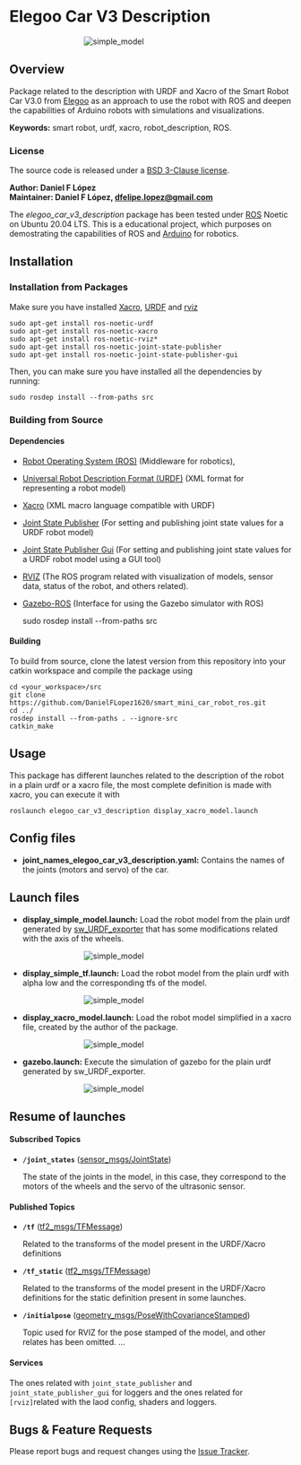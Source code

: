 # Elegoo Car V3 Description

⠀⠀⠀⠀⠀⠀⠀⠀⠀⠀⠀⠀⠀![simple_model](/elegoo_car_v3_description/images/elegoo_car_description_xacro_model.gif)

## Overview

Package related to the description with URDF and Xacro of the Smart Robot Car V3.0 from [Elegoo] as an approach to use the robot with ROS and deepen the capabilities of Arduino robots with simulations and visualizations.

**Keywords:** smart robot, urdf, xacro, robot_description, ROS.

### License

The source code is released under a [BSD 3-Clause license](/LICENSE).

**Author: Daniel F López<br />
Maintainer: Daniel F López, dfelipe.lopez@gmail.com**

The *elegoo_car_v3_description* package has been tested under [ROS] Noetic on Ubuntu 20.04 LTS.
This is a educational project, which purposes on demostrating the capabilities of ROS and [Arduino] for robotics.

## Installation

### Installation from Packages

Make sure you have installed [Xacro], [URDF] and [rviz]

    sudo apt-get install ros-noetic-urdf
    sudo apt-get install ros-noetic-xacro
    sudo apt-get install ros-noetic-rviz*
    sudo apt-get install ros-noetic-joint-state-publisher
    sudo apt-get install ros-noetic-joint-state-publisher-gui
    
Then, you can make sure you have installed all the dependencies by running:

	sudo rosdep install --from-paths src
### Building from Source

#### Dependencies

- [Robot Operating System (ROS)](http://wiki.ros.org) (Middleware for robotics),
- [Universal Robot Description Format (URDF)](http://wiki.ros.org/urdf) (XML format for representing a robot model)
- [Xacro](http://wiki.ros.org/xacro) (XML macro language compatible with URDF)
- [Joint State Publisher](http://wiki.ros.org/joint_state_publisher) (For setting and publishing joint state values for a URDF robot model)
- [Joint State Publisher Gui](http://wiki.ros.org/joint_state_publisher_guir) (For setting and publishing  joint state values for a URDF robot model using a GUI tool)
- [RVIZ](http://wiki.ros.org/rviz) (The ROS program related with visualization of models, sensor data, status of the robot, and others related).
- [Gazebo-ROS](http://wiki.ros.org/gazebo_ros_pkgs) (Interface for using the Gazebo simulator with ROS)

	sudo rosdep install --from-paths src

#### Building

To build from source, clone the latest version from this repository into your catkin workspace and compile the package using

	cd <your_workspace>/src
	git clone https://github.com/DanielFLopez1620/smart_mini_car_robot_ros.git 
	cd ../
	rosdep install --from-paths . --ignore-src
	catkin_make

## Usage

This package has different launches related to the description of the robot in a plain urdf or a xacro file, the most complete definition is made with xacro, you can execute it with

	roslaunch elegoo_car_v3_description display_xacro_model.launch

## Config files

* **joint_names_elegoo_car_v3_description.yaml:** Contains the names of the joints (motors and servo) of the car.

## Launch files

* **display_simple_model.launch:** Load the robot model from the plain urdf generated by [sw_URDF_exporter] that has some modifications related with the axis of the wheels.

⠀⠀⠀⠀⠀⠀⠀⠀⠀⠀⠀⠀⠀![simple_model](/elegoo_car_v3_description/images/elegoo_car_description_simple_model.png)

* **display_simple_tf.launch:** Load the robot model from the plain urdf with alpha low and the corresponding tfs of the model.

⠀⠀⠀⠀⠀⠀⠀⠀⠀⠀⠀⠀⠀![simple_model](/elegoo_car_v3_description/images/elegoo_car_description_simple_tf.png)

* **display_xacro_model.launch:** Load the robot model simplified in a xacro file, created by the author of the package.

⠀⠀⠀⠀⠀⠀⠀⠀⠀⠀⠀⠀⠀![simple_model](/elegoo_car_v3_description/images/elegoo_car_description_xacro_model.png)

* **gazebo.launch:** Execute the simulation of gazebo for the plain urdf generated by sw_URDF_exporter.

⠀⠀⠀⠀⠀⠀⠀⠀⠀⠀⠀⠀⠀![simple_model](/elegoo_car_v3_description/images/elegoo_car_description_gazebo.png)

## Resume of launches

#### Subscribed Topics

* **`/joint_states`** ([sensor_msgs/JointState])

	The state of the joints in the model, in this case, they correspond to the motors of the wheels and the servo of the ultrasonic sensor.


#### Published Topics

* **`/tf`** ([tf2_msgs/TFMessage])

	Related to the transforms of the model present in the URDF/Xacro definitions

* **`/tf_static`** ([tf2_msgs/TFMessage])

	Related to the transforms of the model present in the URDF/Xacro definitions for the static definition present in some launches.

* **`/initialpose`** ([geometry_msgs/PoseWithCovarianceStamped])

	Topic used for RVIZ for the pose stamped of the model, and other relates has been omitted.
...


#### Services

The ones related with `joint_state_publisher` and `joint_state_publisher_gui` for loggers and the ones related for `[rviz]`related with the laod config, shaders and loggers.


## Bugs & Feature Requests

Please report bugs and request changes using the [Issue Tracker](https://github.com/DanielFLopez1620/smart_mini_car_robot_ros/issues).


[ROS]: http://www.ros.org
[ELEGOO]: https://www.amazon.com/stores/page/E0F05684-D7AD-47CF-B08C-4084EBEE5BD3?ingress=2&visitId=16d40731-5924-4131-8f30-082353496e84&ref_=ast_bln
[Arduino]: https://www.arduino.cc/
[Xacro]: http://wiki.ros.org/xacro
[URDF]: http://wiki.ros.org/urdf
[rviz]: http://wiki.ros.org/rviz
[sw_URDF_exporter]: http://wiki.ros.org/sw_urdf_exporter
[sensor_msgs/JointState]: http://docs.ros.org/en/noetic/api/sensor_msgs/html/msg/JointState.html
[tf2_msgs/TFMessage]: http://docs.ros.org/en/lunar/api/tf2_msgs/html/msg/TFMessage.html
[geometry_msgs/PoseWithCovarianceStamped]: http://docs.ros.org/en/melodic/api/geometry_msgs/html/msg/PoseWithCovarianceStamped.html
